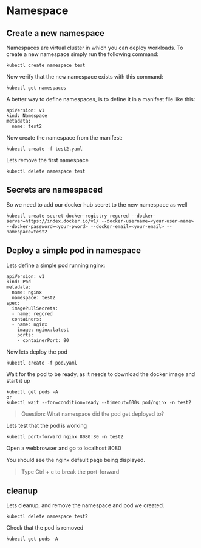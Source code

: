 # Namespace

## Create a new namespace
Namespaces are virtual cluster in which you can deploy workloads. To create a new namespace simply run the following command:
```
kubectl create namespace test
```
Now verify that the new namespace exists with this command:
```
kubectl get namespaces
```

A better way to define namespaces, is to define it in a manifest file like this:
```
apiVersion: v1
kind: Namespace
metadata:
  name: test2
```
Now create the namespace from the manifest:
```
kubectl create -f test2.yaml
```

Lets remove the first namespace
```
kubectl delete namespace test 
```

## Secrets are namespaced
So we need to add our docker hub secret to the new namespace as well
```
kubectl create secret docker-registry regcred --docker-server=https://index.docker.io/v1/ --docker-username=<your-user-name> --docker-password=<your-pword> --docker-email=<your-email> --namespace=test2
```

## Deploy a simple pod in namespace
Lets define a simple pod running nginx:

```
apiVersion: v1
kind: Pod
metadata:
  name: nginx
  namespace: test2
spec:
  imagePullSecrets:
  - name: regcred
  containers:
  - name: nginx
    image: nginx:latest
    ports:
    - containerPort: 80
```
Now lets deploy the pod
```
kubectl create -f pod.yaml
```
Wait for the pod to be ready, as it needs to download the docker image and start it up
```
kubectl get pods -A
or 
kubectl wait --for=condition=ready --timeout=600s pod/nginx -n test2
```

> Question: What namespace did the pod get deployed to?

Lets test that the pod is working
```
kubectl port-forward nginx 8080:80 -n test2
```
Open a webbrowser and go to localhost:8080

You should see the nginx default page being displayed.

> Type Ctrl + c to break the port-forward
## cleanup
Lets cleanup, and remove the namespace and pod we created.
```
kubectl delete namespace test2
```
Check that the pod is removed
```
kubectl get pods -A
```